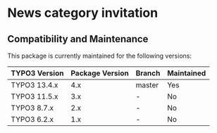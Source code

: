 # News category invitation

## Compatibility and Maintenance

This package is currently maintained for the following versions:

| TYPO3 Version | Package Version | Branch | Maintained |
|---------------|-----------------|--------|------------|
| TYPO3 13.4.x  | 4.x             | master | Yes        |
| TYPO3 11.5.x  | 3.x             | -      | No         |
| TYPO3 8.7.x   | 2.x             | -      | No         |
| TYPO3 6.2.x   | 1.x             | -      | No         |
